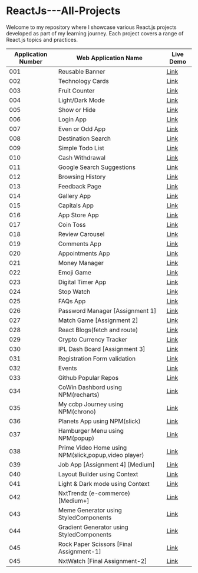 # ReactJs---All-Projects

Welcome to my repository where I showcase various React.js projects developed as part of my learning journey. Each project covers a range of React.js topics and practices.

| Application Number | Web Application Name                | Live Demo                                           |
| -------------- | ---------------------------| --------------------------------------------------- |
| 001            | Reusable Banner             | [Link](http://bvreactjs01.ccbp.tech)               |
| 002            | Technology Cards            | [Link](http://bvreactjs2.ccbp.tech)                |
| 003            | Fruit Counter               | [Link](http://bvreactjs3.ccbp.tech)                |
| 004            | Light/Dark Mode             | [Link](http://bvreactjs4.ccbp.tech)                |
| 005            | Show or Hide                | [Link](http://bvreactjs5.ccbp.tech)                |
| 006            | Login App                   | [Link](http://bvreactjs6.ccbp.tech)                |
| 007            | Even or Odd App             | [Link](http://bvreactjs7.ccbp.tech)                |
| 008            | Destination Search          | [Link](http://bvreactjs8.ccbp.tech)                |
| 009            | Simple Todo List            | [Link](http://bvreactjs9.ccbp.tech)                |
| 010            | Cash Withdrawal             | [Link](http://bvreactjs10.ccbp.tech)               |
| 011            | Google Search Suggestions    | [Link](http://bvreactjs11.ccbp.tech)               |
| 012            | Browsing History            | [Link](http://bvreactjs12.ccbp.tech)               |
| 013            | Feedback Page               | [Link](http://bvreactjs13.ccbp.tech)               |
| 014            | Gallery App                 | [Link](http://bvreactjs14.ccbp.tech)               |
| 015            | Capitals App                | [Link](http://bvreactjs15.ccbp.tech)               |
| 016            | App Store App               | [Link](http://bvreactjs16.ccbp.tech)               |
| 017            | Coin Toss                   | [Link](http://bvreactjs17.ccbp.tech)               |
| 018            | Review Carousel             | [Link](http://bvreactjs18.ccbp.tech)               |
| 019            | Comments App                | [Link](http://bvreactjs19.ccbp.tech)               |
| 020            | Appointments App            | [Link](http://bvreactjs20.ccbp.tech)               |
| 021            | Money Manager               | [Link](http://bvreactjs21.ccbp.tech)               |
| 022            | Emoji Game                  | [Link](http://bvreactjs22.ccbp.tech)               |
| 023            | Digital Timer App           | [Link](http://bvreactjs23.ccbp.tech)               |
| 024            | Stop Watch                  | [Link](http://bvreactjs24.ccbp.tech)               |
| 025            | FAQs App                    | [Link](http://bvreactjs25.ccbp.tech)               |
| 026            | Password Manager [Assignment 1] | [Link](http://bvreactjs26.ccbp.tech)            |
| 027            | Match Game [Assignment 2]   | [Link](http://bvreactjs27.ccbp.tech)               |
| 028            | React Blogs(fetch and route)| [Link](http://bvreactjs28.ccbp.tech)               |
| 029            | Crypto Currency Tracker     | [Link](http://bvreactjs29.ccbp.tech)               |
| 030            | IPL Dash Board [Assignment 3]| [Link](http://bvreactjs30.ccbp.tech)               |
| 031            | Registration Form validation| [Link](http://bvreactjs31.ccbp.tech)               |
| 032            | Events                      |  [Link](http://bvreactjs32.ccbp.tech)               |
| 033            | Github Popular Repos        |  [Link](http://bvreactjs33.ccbp.tech)               |
| 034            | CoWin Dashbord using NPM(recharts)| [Link](http://bvreactjs34.ccbp.tech)            |
| 035            | My ccbp Journey using NPM(chrono)| [Link](http://bvreactjs35.ccbp.tech)               |
| 036            | Planets App using NPM(slick) |  [Link](http://bvreactjs36.ccbp.tech)              |
| 037            | Hamburger Menu using NPM(popup) |  [Link](http://bvreactjs37.ccbp.tech)              |
| 038            | Prime Video Home using NPM(slick,popup,video player) |  [Link](http://bvreactjs38.ccbp.tech)              |
| 039            | Job App [Assignment 4] [Medium] |  [Link](http://bvreactjs39.ccbp.tech)              |
| 040            | Layout Builder using Context |  [Link](http://bvreactjs40.ccbp.tech)              |
| 041            | Light & Dark mode using Context |  [Link](http://bvreactjs41.ccbp.tech)              |
| 042            | NxtTrendz (e-commerce) [Medium+] |  [Link](http://bvreactjs42.ccbp.tech)              |
| 043            | Meme Generator using StyledComponents |  [Link](http://bvreactjs43.ccbp.tech)         |
| 044            | Gradient Generator using StyledComponents |  [Link](http://bvreactjs44.ccbp.tech)         |
| 045            | Rock Paper Scissors [Final Assignment-1] |  [Link](http://bvreactjs45.ccbp.tech)         |
| 045            | NxtWatch [Final Assignment-2] |  [Link](http://bvreactjs46.ccbp.tech)         |

